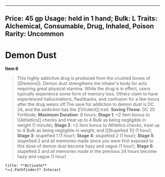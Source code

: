 
---
Price: 45 gp
Usage: held in 1 hand;
Bulk: L
Traits: Alchemical, Consumable, Drug, Inhaled, Poison
Rarity: Uncommon
---

# Demon Dust

**Item 6**

> This highly addictive drug is produced from the crushed bones of [[Demons]]. Demon dust strengthens the inhaler's body for acts requiring great physical stamina. While the drug is in effect, users typically experience some form of memory loss. Others claim to have experienced hallucinations, flashbacks, and confusion for a few hours after the drug wears off.The save for addiction to demon dust is DC 24, and the addiction has the [[Virulent]] trait.
**Saving Throw**: DC 20 Fortitude;
**Maximum Duration**: 8 hours;
**Stage 1**: +2 item bonus to [[Athletics]] checks and treat up to 4 Bulk as being negligible in weight (1 minute);
**Stage 2**: +2 item bonus to Athletics checks, treat up to 4 Bulk as being negligible in weight, and [[Stupefied 1]] (1 hour);
**Stage 3**: stupefied 1 (1 hour);
**Stage 4**: stupefied 2 (1 hour);
**Stage 5**: stupefied 2 and all memories made since you were first exposed to this dose of demon dust become hazy and vague (1 hour);
**Stage 6**: stupefied 2 and all memories made in the previous 24 hours become hazy and vague (1 hour)

```ad-embed-ability
title: **Activate**
*⬻{.Pathfinder}* Interact 
```
